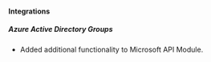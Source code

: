 
#### Integrations
##### Azure Active Directory Groups
- Added additional functionality to Microsoft API Module.
